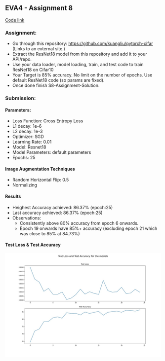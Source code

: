 
## EVA4 - Assignment 8
[Code link](https://github.com/aswa09/EVA-4/blob/master/S8/EVA4_S8.ipynb)
### Assignment: 

- Go through this repository: https://github.com/kuangliu/pytorch-cifar (Links to an external site.)
- Extract the ResNet18 model from this repository and add it to your API/repo. 
- Use your data loader, model loading, train, and test code to train ResNet18 on Cifar10
- Your Target is 85% accuracy. No limit on the number of epochs. Use default ResNet18 code (so params are fixed). 
- Once done finish S8-Assignment-Solution.

### Submission:

#### Parameters:

- Loss Function: Cross Entropy Loss
- L1 decay: 1e-6
- L2 decay: 1e-3
- Optimizer: SGD
- Learning Rate: 0.01
- Model: Resnet18
- Model Parameters: default parameters
- Epochs: 25

#### Image Augmentation Techniques
- Random Horizontal Flip: 0.5
- Normalizing

#### Results
- Heighest Accuracy achieved: 86.37% (epoch:25)
- Last accuracy achieved: 86.37% (epoch:25)
- Observations:
  - Consistently above 80% accuracy from epoch 6 onwards.
  - Epoch 19 onwards have 85%+ accuracy (excluding epoch 21 which was close to 85% at 84.73%)

#### Test Loss & Test Accuracy
<img src="https://github.com/aswa09/EVA-4/blob/master/S8/acc_vs_loss.jpg">
